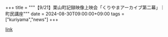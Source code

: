 +++
title = """【9/21】栗山町記録映像上映会「くりやまアーカイブ第二幕」｜町民講座"""
date = 2024-08-30T09:00:00+09:00
tags = ["kuriyama","news"]
+++


[link](https://www.town.kuriyama.hokkaido.jp/site/tyouminkouza/28386.html)
